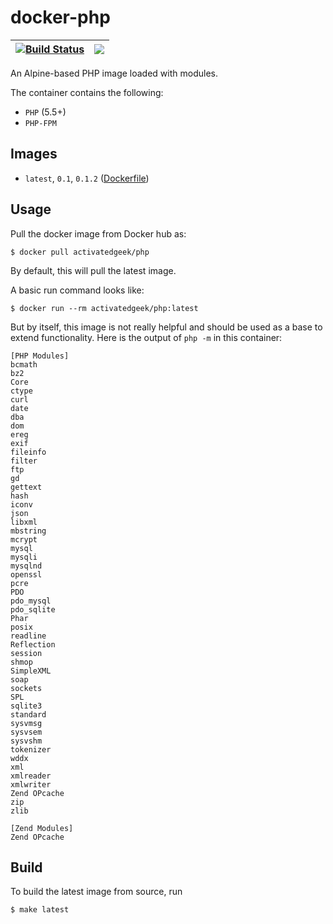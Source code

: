 # docker-php

| [![Build Status](https://travis-ci.org/activatedgeek/docker-php.svg?branch=master)](https://travis-ci.org/activatedgeek/docker-php) | [![](https://imagelayers.io/badge/activatedgeek/php:latest.svg)](https://imagelayers.io/?images=activatedgeek/php:latest 'Get your own badge on imagelayers.io') |
|:-:|:-:|

An Alpine-based PHP image loaded with modules.

The container contains the following:
* `PHP` (5.5+)
* `PHP-FPM`

## Images
* `latest`, `0.1`, `0.1.2` ([Dockerfile](./Dockerfile))

## Usage
Pull the docker image from Docker hub as:
```
$ docker pull activatedgeek/php
```
By default, this will pull the latest image.

A basic run command looks like:
```
$ docker run --rm activatedgeek/php:latest
```

But by itself, this image is not really helpful and should be used as a base to
extend functionality. Here is the output of `php -m` in this container:

```
[PHP Modules]
bcmath
bz2
Core
ctype
curl
date
dba
dom
ereg
exif
fileinfo
filter
ftp
gd
gettext
hash
iconv
json
libxml
mbstring
mcrypt
mysql
mysqli
mysqlnd
openssl
pcre
PDO
pdo_mysql
pdo_sqlite
Phar
posix
readline
Reflection
session
shmop
SimpleXML
soap
sockets
SPL
sqlite3
standard
sysvmsg
sysvsem
sysvshm
tokenizer
wddx
xml
xmlreader
xmlwriter
Zend OPcache
zip
zlib

[Zend Modules]
Zend OPcache
```

## Build
To build the latest image from source, run
```
$ make latest
```
